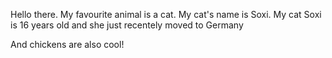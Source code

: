 Hello there.
My favourite animal is a cat.
My cat's name is Soxi.
My cat Soxi is 16 years old and she just recentely moved to Germany


And chickens are also cool!

